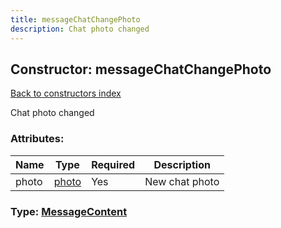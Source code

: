 ```yaml
---
title: messageChatChangePhoto
description: Chat photo changed
---
```

## Constructor: messageChatChangePhoto  
[Back to constructors index](index.md)



Chat photo changed

### Attributes:

| Name     |    Type       | Required | Description |
|----------|---------------|----------|-------------|
|photo|[photo](../types/photo.md) | Yes|New chat photo|



### Type: [MessageContent](../types/MessageContent.md)


